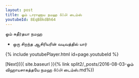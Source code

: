 ```yaml
---
layout: post
title: ஓம் டாராணாய நமஹ ௧௦௮ டைம்ஸ்
youtubeId: 8EqB8kdBh64
---
```

 
 
 ஓம் சுதீர்தயா நமஹ  
 
 -  ஒரு சிறந்த ஆசிரியரின் வடிவத்தில் யார் 
 
  
 
  
 
 
 
 
 
 


{% include youtubePlayer.html id=page.youtubeId %}
 
[Next]({{ site.baseurl }}{% link  split2/_posts/2016-08-03-ஓம் விஹாயசாகத்தயே நமஹ ௧௦௮ டைம்ஸ்.md%})
 
